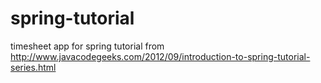 spring-tutorial
===============

timesheet app for spring tutorial from http://www.javacodegeeks.com/2012/09/introduction-to-spring-tutorial-series.html
